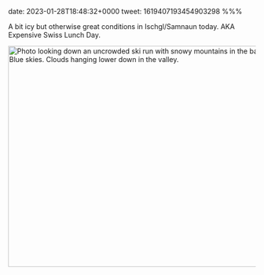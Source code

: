 date: 2023-01-28T18:48:32+0000
tweet: 1619407193454903298
%%%

A bit icy but otherwise great conditions in Ischgl/Samnaun today. AKA Expensive Swiss Lunch Day.

<img src="de920427d8.jpg" width="600" height="450" alt="Photo looking down an uncrowded ski run with snowy mountains in the background. Blue skies. Clouds hanging lower down in the valley.">
